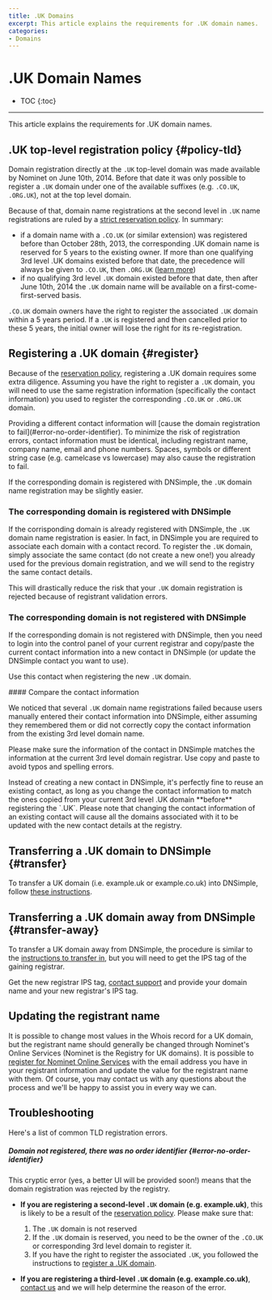 ```yaml
---
title: .UK Domains
excerpt: This article explains the requirements for .UK domain names.
categories:
- Domains
---
```


# .UK Domain Names

* TOC
{:toc}

---

This article explains the requirements for .UK domain names.

## .UK top-level registration policy {#policy-tld}

Domain registration directly at the `.UK` top-level domain was made available by Nominet on June 10th, 2014. Before that date it was only possible to register a `.UK` domain under one of the available suffixes (e.g. `.CO.UK`, `.ORG.UK`), not at the top level domain.

Because of that, domain name registrations at the second level in `.UK` name registrations are ruled by a [strict reservation policy](http://registrars.nominet.org.uk/sites/default/files/sldr_rules_140507_final_0.pdf). In summary:

- if a domain name with a `.CO.UK` (or similar extension) was registered before than October 28th, 2013, the corresponding .UK domain name is reserved for 5 years to the existing owner. If more than one qualifying 3rd level .UK domains existed before that date, the precedence will always be given to `.CO.UK`, then `.ORG.UK` ([learn more](http://registrars.nominet.org.uk/sites/default/files/sldr_rules_140507_final_0.pdf))
- if no qualifying 3rd level `.UK` domain existed before that date, then after June 10th, 2014 the `.UK` domain name will be available on a first-come-first-served basis.

`.CO.UK` domain owners have the right to register the associated `.UK` domain within a 5 years period. If a `.UK` is registered and then cancelled prior to these 5 years, the initial owner will lose the right for its re-registration.

## Registering a .UK domain {#register}

Because of the [reservation policy](#policy-tld), registering a .UK domain requires some extra diligence. Assuming you have the right to register a `.UK` domain, you will need to use the same registration information (specifically the contact information) you used to register the corresponding `.CO.UK` or `.ORG.UK` domain.

<warning>
Providing a different contact information will [cause the domain registration to fail](#error-no-order-identifier). To minimize the risk of registration errors, contact information must be identical, including registrant name, company name, email and phone numbers. Spaces, symbols or different string case (e.g. camelcase vs lowercase) may also cause the registration to fail.
</warning>

If the corresponding domain is registered with DNSimple, the `.UK` domain name registration may be slightly easier.

### The corresponding domain is registered with DNSimple

If the corrisponding domain is already registered with DNSimple, the `.UK` domain name registration is easier. In fact, in DNSimple you are required to associate each domain with a contact record. To register the `.UK` domain, simply associate the same contact (do not create a new one!) you already used for the previous domain registration, and we will send to the registry the same contact details.

This will drastically reduce the risk that your `.UK` domain registration is rejected because of registrant validation errors.

### The corresponding domain is not registered with DNSimple

If the corresponding domain is not registered with DNSimple, then you need to login into the control panel of your current registrar and copy/paste the current contact information into a new contact in DNSimple (or update the DNSimple contact you want to use).

Use this contact when registering the new `.UK` domain.

<note>
#### Compare the contact information

We noticed that several `.UK` domain name registrations failed because users manually entered their contact information into DNSimple, either assuming they remembered them or did not correctly copy the contact information from the existing 3rd level domain name.

Please make sure the information of the contact in DNSimple matches the information at the current 3rd level domain registrar. Use copy and paste to avoid typos and spelling errors.
</note>

<callout>
Instead of creating a new contact in DNSimple, it's perfectly fine to reuse an existing contact, as long as you change the contact information to match the ones copied from your current 3rd level .UK domain **before** registering the `.UK`. Please note that changing the contact information of an existing contact will cause all the domains associated with it to be updated with the new contact details at the registry.
</callout>

## Transferring a .UK domain to DNSimple {#transfer}

To transfer a UK domain (i.e. example.uk or example.co.uk) into DNSimple, follow [these instructions](/articles/transferring-uk-domain/).

## Transferring a .UK domain away from DNSimple {#transfer-away}

To transfer a UK domain away from DNSimple, the procedure is similar to the [instructions to transfer in](/articles/transferring-uk-domain/), but you will need to get the IPS tag of the gaining registrar.

Get the new registrar IPS tag, [contact support](https://dnsimple.com/contact) and provide your domain name and your new registrar's IPS tag.

## Updating the registrant name

It is possible to change most values in the Whois record for a UK domain, but the registrant name should generally be changed through Nominet's Online Services (Nominet is the Registry for UK domains). It is possible to [register for Nominet Online Services](https://secure.nominet.org.uk/auth/login.html) with the email address you have in your registrant information and update the value for the registrant name with them. Of course, you may contact us with any questions about the process and we'll be happy to assist you in every way we can.

## Troubleshooting

Here's a list of common TLD registration errors.

##### Domain not registered, there was no order identifier {#error-no-order-identifier}

This cryptic error (yes, a better UI will be provided soon!) means that the domain registration was rejected by the registry.

- **If you are registering a second-level `.UK` domain (e.g. example.uk)**, this is likely to be a result of the [reservation policy](#policy-tld). Please make sure that:
  1. The `.UK` domain is not reserved
  1. If the `.UK` domain is reserved, you need to be the owner of the `.CO.UK` or corresponding 3rd level domain to register it.
  1. If you have the right to register the associated `.UK`, you followed the instructions to [register a .UK domain](#registering).

- **If you are registering a third-level `.UK` domain (e.g. example.co.uk)**, [contact us](https://dnsimple.com/contact) and we will help determine the reason of the error.
